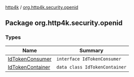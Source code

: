 [http4k](../index.md) / [org.http4k.security.openid](./index.md)

## Package org.http4k.security.openid

### Types

| Name | Summary |
|---|---|
| [IdTokenConsumer](-id-token-consumer/index.md) | `interface IdTokenConsumer` |
| [IdTokenContainer](-id-token-container/index.md) | `data class IdTokenContainer` |
